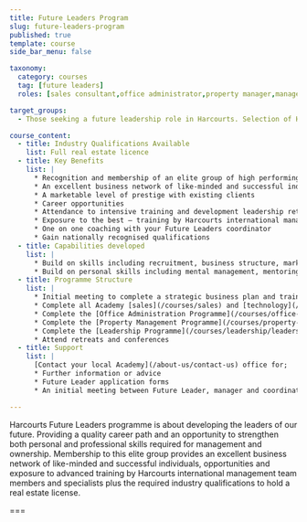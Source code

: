 ```yaml
---
title: Future Leaders Program
slug: future-leaders-program
published: true
template: course
side_bar_menu: false

taxonomy:
  category: courses
  tag: [future leaders]
  roles: [sales consultant,office administrator,property manager,manager]

target_groups:
  - Those seeking a future leadership role in Harcourts. Selection of Harcourts Future Leaders is not based on age, gender nor time with the organisation but rather on potential to lead our people The Harcourts Way.

course_content:
  - title: Industry Qualifications Available
    list: Full real estate licence
  - title: Key Benefits
    list: |
      * Recognition and membership of an elite group of high performing individuals
      * An excellent business network of like-minded and successful individuals
      * A marketable level of prestige with existing clients
      * Career opportunities
      * Attendance to intensive training and development leadership retreats
      * Exposure to the best – training by Harcourts international management team members
      * One on one coaching with your Future Leaders coordinator
      * Gain nationally recognised qualifications
  - title: Capabilities developed
    list: |
      * Build on skills including recruitment, business structure, marketing, technology and financial management
      * Build on personal skills including mental management, mentoring, coaching and motivating others
  - title: Programme Structure
    list: |
      * Initial meeting to complete a strategic business plan and training schedule
      * Complete all Academy [sales](/courses/sales) and [technology](/courses/technology) programmes
      * Complete the [Office Administration Programme](/courses/office-administrator-programme)
      * Complete the [Property Management Programme](/courses/property-management/property-management-programme)
      * Complete the [Leadership Programme](/courses/leadership/leadership-programme) – all units
      * Attend retreats and conferences
  - title: Support
    list: |
      [Contact your local Academy](/about-us/contact-us) office for;
      * Further information or advice
      * Future Leader application forms
      * An initial meeting between Future Leader, manager and coordinator to customize your programme and to schedule training attendance

---
```


Harcourts Future Leaders programme is about developing the leaders of our future. Providing a quality career path and an opportunity to strengthen both personal and professional skills required for management and ownership. Membership to this elite group provides an excellent business network of like-minded and successful individuals, opportunities and exposure to advanced training by Harcourts international management team members and specialists plus the required industry qualifications to hold a real estate license.

===
